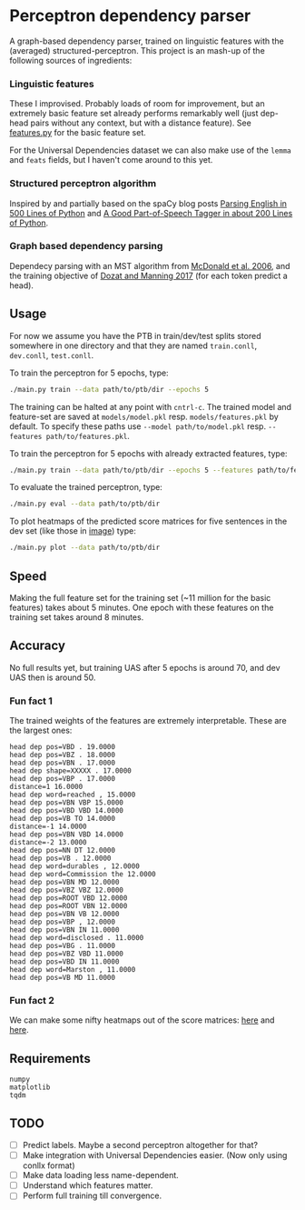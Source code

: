 # Perceptron dependency parser
A graph-based dependency parser, trained on linguistic features with the (averaged) structured-perceptron.
This project is an mash-up of the following sources of ingredients:

### Linguistic features
These I improvised. Probably loads of room for improvement, but an extremely basic feature set already performs remarkably well (just dep-head pairs without any context, but with a distance feature). See [features.py](features.py) for the basic feature set.

For the Universal Dependencies dataset we can also make use of the `lemma` and `feats` fields, but I haven't come around to this yet.

### Structured perceptron algorithm
Inspired by and partially based on the spaCy blog posts [Parsing English in 500 Lines of Python](https://explosion.ai/blog/parsing-english-in-python) and [A Good Part-of-Speech Tagger in about 200 Lines of Python](https://explosion.ai/blog/part-of-speech-pos-tagger-in-python).

### Graph based dependency parsing
Dependecy parsing with an MST algorithm from [McDonald et al. 2006](https://www.seas.upenn.edu/~strctlrn/bib/PDF/nonprojectiveHLT-EMNLP2005.pdf), and the training objective of [Dozat and Manning 2017](https://arxiv.org/pdf/1611.01734.pdf) (for each token predict a head).

## Usage
For now we assume you have the PTB in train/dev/test splits stored somewhere in one directory and that they are named `train.conll`, `dev.conll`, `test.conll`.

To train the perceptron for 5 epochs, type:
```bash
./main.py train --data path/to/ptb/dir --epochs 5
```
The training can be halted at any point with `cntrl-c`. The trained model and feature-set are saved at `models/model.pkl` resp. `models/features.pkl` by default. To specify these paths use `--model path/to/model.pkl` resp. `--features path/to/features.pkl`.

To train the perceptron for 5 epochs with already extracted features, type:
```bash
./main.py train --data path/to/ptb/dir --epochs 5 --features path/to/features
```

To evaluate the trained perceptron, type:
```bash
./main.py eval --data path/to/ptb/dir
```

To plot heatmaps of the predicted score matrices for five sentences in the dev set (like those in [image](image)) type:
```bash
./main.py plot --data path/to/ptb/dir
```

## Speed
Making the full feature set for the training set (~11 million for the basic features) takes about 5 minutes. One epoch with these features on the training set takes around 8 minutes.

## Accuracy
No full results yet, but training UAS after 5 epochs is around 70, and dev UAS then is around 50.

### Fun fact 1
The trained weights of the features are extremely interpretable. These are the largest ones:
```
head dep pos=VBD . 19.0000
head dep pos=VBZ . 18.0000
head dep pos=VBN . 17.0000
head dep shape=XXXXX . 17.0000
head dep pos=VBP . 17.0000
distance=1 16.0000
head dep word=reached , 15.0000
head dep pos=VBN VBP 15.0000
head dep pos=VBD VBD 14.0000
head dep pos=VB TO 14.0000
distance=-1 14.0000
head dep pos=VBN VBD 14.0000
distance=-2 13.0000
head dep pos=NN DT 12.0000
head dep pos=VB . 12.0000
head dep word=durables , 12.0000
head dep word=Commission the 12.0000
head dep pos=VBN MD 12.0000
head dep pos=VBZ VBZ 12.0000
head dep pos=ROOT VBD 12.0000
head dep pos=ROOT VBN 12.0000
head dep pos=VBN VB 12.0000
head dep pos=VBP , 12.0000
head dep pos=VBN IN 11.0000
head dep word=disclosed . 11.0000
head dep pos=VBG . 11.0000
head dep pos=VBZ VBD 11.0000
head dep pos=VBD IN 11.0000
head dep word=Marston , 11.0000
head dep pos=VB MD 11.0000
```

### Fun fact 2
We can make some nifty heatmaps out of the score matrices: [here](image/pred0.pdf) and [here](image/pred4.pdf).

## Requirements
```
numpy
matplotlib
tqdm
```

## TODO
- [ ] Predict labels. Maybe a second perceptron altogether for that?
- [ ] Make integration with Universal Dependencies easier. (Now only using conllx format)
- [ ] Make data loading less name-dependent.
- [ ] Understand which features matter.
- [ ] Perform full training till convergence.
